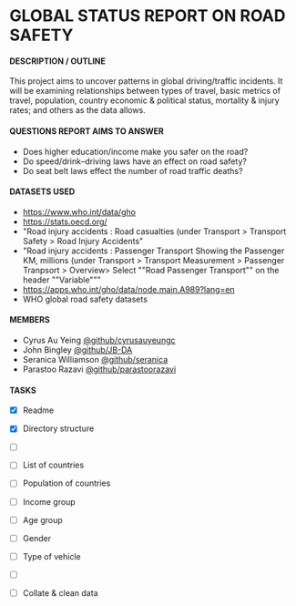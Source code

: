 # GLOBAL STATUS REPORT ON ROAD SAFETY

#### **DESCRIPTION / OUTLINE**

This project aims to uncover patterns in global driving/traffic incidents. It will be examining relationships between types of travel, basic metrics of travel, population, country economic & political status, mortality & injury rates; and others as the data allows.


#### **QUESTIONS REPORT AIMS TO ANSWER**
- Does higher education/income make you safer on the road? 
- Do speed/drink–driving laws have an effect on road safety?
- Do seat belt laws effect the number of road traffic deaths?


#### **DATASETS USED**
- https://www.who.int/data/gho
- https://stats.oecd.org/
- "Road injury accidents  : Road casualties
(under Transport > Transport Safety > Road Injury Accidents"
- "Road injury accidents  : Passenger Transport
Showing the Passenger KM, millions
(under Transport > Transport Measurement > Passenger Tranpsort > Overview> Select ""Road Passenger Transport"" on the header ""Variable"""
- https://apps.who.int/gho/data/node.main.A989?lang=en
- WHO global road safety datasets 


#### **MEMBERS**
- Cyrus Au Yeing [@github/cyrusauyeungc](https://github.com/cyrusauyeungc)
- John Bingley [@github/JB-DA](https://github.com/JB-DA)
- Seranica Williamson [@github/seranica](https://github.com/seranica)
- Parastoo Razavi [@github/parastoorazavi](https://github.com/parastoorazavi)


#### **TASKS**
- [x] Readme
- [x] Directory structure
- [ ] &nbsp;
- [ ] List of countries
- [ ] Population of countries
- [ ] Income group
- [ ] Age group
- [ ] Gender
- [ ] Type of vehicle
- [ ] &nbsp;
- [ ] Collate & clean data

